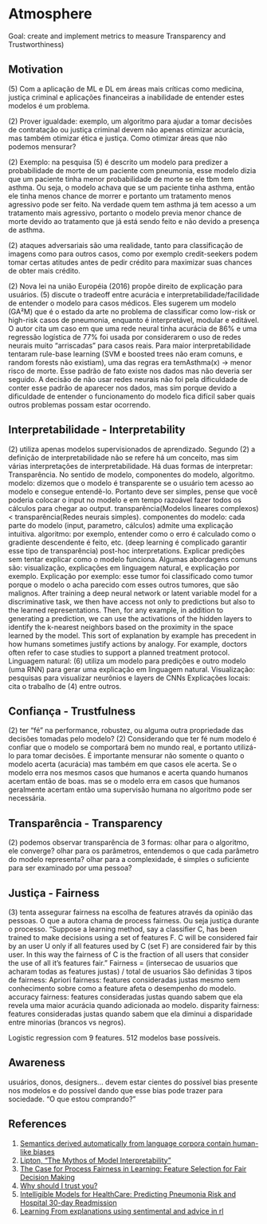 # Atmosphere

Goal: create and implement metrics to measure Transparency and Trustworthiness)

## Motivation

(5) Com a aplicação de ML e DL em áreas mais críticas como medicina, justiça criminal e aplicações financeiras a inabilidade de entender estes modelos é um problema.

(2) Prover igualdade: exemplo, um algoritmo para ajudar a tomar decisões de contratação ou justiça criminal devem não apenas otimizar acurácia, mas também otimizar ética e justiça. Como otimizar áreas que não podemos mensurar?

(2) Exemplo: na pesquisa (5) é descrito um modelo para predizer a probabilidade de morte de um paciente com pneumonia, esse modelo dizia que um paciente tinha menor probabilidade de morte se ele tbm tem asthma. Ou seja, o modelo achava que se um paciente tinha asthma, então ele tinha menos chance de morrer e portanto um tratamento menos agressivo pode ser feito. Na verdade quem tem asthma já tem acesso a um tratamento mais agressivo, portanto o modelo previa menor chance de morte devido ao tratamento que já está sendo feito e não devido a presença de asthma.

(2) ataques adversariais são uma realidade, tanto para classificação de imagens como para outros casos, como por exemplo credit-seekers podem tomar certas atitudes antes de pedir crédito para maximizar suas chances de obter mais crédito.

(2) Nova lei na união Européia (2016) propõe direito de explicação para usuários.
(5) discute o tradeoff entre acurácia e interpretabilidade/facilidade de entender o modelo para casos médicos. Eles sugerem um modelo (GA²M) que é o estado da arte no problema de classificar como low-risk or high-risk casos de pneumonia, enquanto é interpretável, modular e editável. 
O autor cita um caso em que uma rede neural tinha acurácia de 86% e uma regressão logística de 77% foi usada por considerarem o uso de redes neurais muito “arriscadas” para casos reais.
Para maior interpretabilidade tentaram rule-base learning (SVM e boosted trees não eram comuns, e random forests não existiam), uma das regras era temAsthma(x) -> menor risco de morte. Esse padrão de fato existe nos dados mas não deveria ser seguido.
A decisão de não usar redes neurais não foi pela dificuldade de conter esse padrão de aparecer nos dados, mas sim porque devido a dificuldade de entender o funcionamento do modelo fica difícil saber quais outros problemas possam estar ocorrendo.

## Interpretabilidade - Interpretability

(2) utiliza apenas modelos supervisionados de aprendizado. Segundo (2) a definição de interpretabilidade não se refere há um conceito, mas sim várias interpretações de interpretabilidade. Há duas formas de interpretar:
Transparência. No sentido de modelo, componentes do modelo, algoritmo.
modelo: dizemos que o modelo é transparente se o usuário tem acesso ao modelo e consegue entendê-lo. Portanto deve ser simples, pense que você poderia colocar o input no modelo e em tempo razoável fazer todos os cálculos para chegar ao output. transparência(Modelos lineares complexos) < transparência(Redes neurais simples).
componentes do modelo: cada parte do modelo (input, parametro, cálculos) admite uma explicação intuitiva. 
algoritmo: por exemplo, entender como o erro é calculado como o gradiente descendente é feito, etc. (deep learning é complicado garantir esse tipo de transparência)
post-hoc interpretations. Explicar predições sem tentar explicar como o modelo funciona. Algumas abordagens comuns são: visualização, explicações em linguagem natural, e explicação por exemplo.
Explicação por exemplo: esse tumor foi classificado como tumor porque o modelo o acha parecido com esses outros tumores, que são malignos.
After training a deep neural network or latent variable model for a discriminative task, we then have access not only to predictions but also to the learned representations. Then, for any example, in addition to generating a prediction, we can use the activations of the hidden layers to identify the k-nearest neighbors based on the proximity in the space learned by the model. This sort of explanation by example has precedent in how humans sometimes justify actions by analogy. For example, doctors often refer to case studies to support a planned treatment protocol.
Linguagem natural: (6) utiliza um modelo para predições e outro modelo (uma RNN) para gerar uma explicação em linguagem natural.
Visualização: pesquisas para visualizar neurônios e layers de CNNs
Explicações locais: cita o trabalho de (4) entre outros.


## Confiança - Trustfulness

(2) ter “fé” na performance, robustez, ou alguma outra propriedade das decisões tomadas pelo modelo?
(2) Considerando que ter fé num modelo é confiar que o modelo se comportará bem no mundo real, e portanto utilizá-lo para tomar decisões. É importante mensurar não somente o quanto o modelo acerta (acurácia) mas também em que casos ele acerta. Se o modelo erra nos mesmos casos que humanos e acerta quando humanos acertam então de boas. mas se o modelo erra em casos que humanos geralmente acertam então uma supervisão humana no algoritmo pode ser necessária.


## Transparência - Transparency

(2) podemos observar transparência de 3 formas:
olhar para o algoritmo, ele converge?
olhar para os parâmetros, entendemos o que cada parâmetro do modelo representa? 
olhar para a complexidade, é simples o suficiente para ser examinado por uma pessoa?


## Justiça - Fairness

(3) tenta assegurar fairness na escolha de features através da opinião das pessoas. O que a autora chama de process fairness. Ou seja justiça durante o processo.
“Suppose a learning method, say a classifier C, has been trained to make decisions using a set of features F. C will be considered fair by an user U only if all features used by C (set F) are considered fair by this user. In this way the fairness of C is the fraction of all users that consider the use of all it’s features fair.”
Fairness = (intersecao de usuarios que acharam todas as features justas) / total de usuarios
São definidas 3 tipos de fairness:
Apriori fairness: features consideradas justas mesmo sem conhecimento sobre como a feature afeta o desempenho do modelo.
accuracy fairness: features consideradas justas quando sabem que ela revela uma maior acurácia quando adicionada ao modelo.
disparity fairness: features consideradas justas quando sabem que ela diminui a disparidade entre minorias (brancos vs negros).

Logistic regression com 9 features. 512 modelos base possíveis.

## Awareness
usuários, donos, designers… devem estar cientes do possível bias presente nos modelos e do possível dando que esse bias pode trazer para sociedade. “O que estou comprando?”


## References

1. [Semantics derived automatically from language corpora contain human-like biases](http://science.sciencemag.org/content/356/6334/183)
2. [Lipton, “The Mythos of Model Interpretability”](https://arxiv.org/abs/1606.03490)
3. [The Case for Process Fairness in Learning: Feature Selection for Fair Decision Making](http://www.mlandthelaw.org/papers/grgic.pdf)
4. [Why should I trust you?](https://arxiv.org/abs/1602.04938)
5. [Intelligible Models for HealthCare: Predicting Pneumonia Risk and Hospital 30-day Readmission](http://people.dbmi.columbia.edu/noemie/papers/15kdd.pdf)
6. [Learning From explanations using sentimental and advice in rl](http://ieeexplore.ieee.org/document/7742965/)
